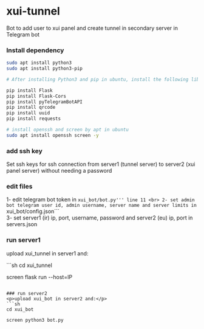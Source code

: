 # xui-tunnel
Bot to add user to xui panel and create tunnel in secondary server in Telegram bot

### Install dependency
```sh
sudo apt install python3
sudo apt install python3-pip

# After installing Python3 and pip in ubuntu, install the following libraries:

pip install Flask
pip install Flask-Cors
pip install pyTelegramBotAPI
pip install qrcode
pip install uuid
pip install requests

# install openssh and screen by apt in ubuntu
sudo apt install openssh screen -y
```

### add ssh key
<p>Set ssh keys for ssh connection from server1 (tunnel server) to server2 (xui panel server) without needing a password</p>

### edit files
1- edit telegram bot token in ```xui_bot/bot.py''' line 11
<br>
2- set admin bot telegram user id, admin username, server name and server limits in ```xui_bot/config.json```
<br>
3- set server1 (ir) ip, port, username, password and server2 (eu) ip, port in servers.json

### run server1
<p>upload xui_tunnel in server1 and:</p>
```sh
cd xui_tunnel

screen flask run --host=IP
```

### run server2
<p>upload xui_bot in server2 and:</p>
```sh
cd xui_bot

screen python3 bot.py
```
